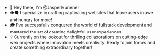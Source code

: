 - 🚀 Hey there, I'm @JasperMunene!
- 👁️‍🗨️ I specialize in crafting captivating websites that leave users in awe and hungry for more!
- 🎓 I've successfully conquered the world of fullstack development and mastered the art of creating delightful user experiences.
- 💡 Currently on the lookout for thrilling collaborations on cutting-edge web projects where innovation meets creativity. Ready to join forces and create something extraordinary together!

<!---
JasperMunene/JasperMunene is a ✨ special ✨ repository because its `README.md` (this file) appears on your GitHub profile.
You can click the Preview link to take a look at your changes.
--->
